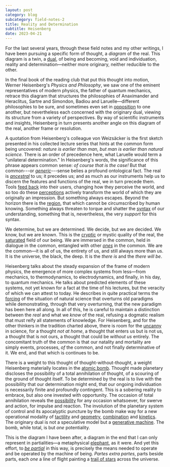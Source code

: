 ```yaml
---
layout: post
category: blog
subcategory: field-notes-2
title: Reality and Determination
subtitle: Heisenberg
date: 2023-04-21
---
```


For the last several years, through these field notes and my other writings, I have been pursuing a specific form of thought, a *diagram* of the real. This diagram is a twin, a [dual](/2021/02/25/being-and-motion), of being and becoming, void and individuation, reality and determination—neither more originary, neither reducible to the other.

In the final book of the reading club that put this thought into motion, Werner Heisenberg's *Physics and Philosophy*, we saw one of the eminent representatives of modern physics, the father of quantum mechanics, retrace this diagram that structures the philosophies of Anaximander and Heraclitus, Sartre and Simondon, Badiou and Laruelle—different philosophies to be sure, and sometimes even set in [opposition](https://www.bloomsbury.com/ca/antibadiou-9781350009080/) to one another, but nevertheless each concerned with the originary dual, viewing its structure from a variety of perspectives. By way of scientific instruments and insights, Heisenberg in turn presents another angle on this diagram of the real, another frame or resolution.

A quotation from Heisenberg's colleague von Weizsäcker is the first sketch presented in his collected lecture series that hints at the common form being uncovered: *nature is earlier than man, but man is earlier than natural science.* There is an order of precedence here, what Laruelle would term a "unilateral determination." In Heisenberg's words, the significance of this phrase appears common sense: *of course that is the case!* But that common---or [*generic*](/2021/03/28/generic-science)---sense belies a profound ontological fact. The real is [*ancestral*](https://www.bloomsbury.com/ca/after-finitude-9781441173836/) to us; it precedes us; and as much as our instruments help us to discern the features and functions of the real, we in turn precede them. Tools [feed back](https://iupress.org/9780253205605/technology-and-the-lifeworld/) into their users, changing how they perceive the world, and so too do these [perceptions](https://www.bloomsbury.com/ca/politics-of-aesthetics-9781780935355/) actively transform the world of which they are originally an impression. But something always escapes. Beyond the horizon there is the [region](/2019/01/15/chasm-2), that which cannot be circumscribed by human knowing. Something always threaten to torque and shatter the [syntax](https://www.bloomsbury.com/us/philosophies-of-difference-9780826436634/) of our understanding, something that is, nevertheless, the very *support* for this syntax.

We determine, but we are determined. We decide, but we are decided. We know, but we are known. This is the [cryptic](/2019/10/14/umbral-rhizome) or mystic quality of the real, the [saturated](/2022/09/13/art-and-space) field of our being. We are immersed in the common, held in dialogue in the common, entangled with other [*ones*](https://www.upress.umn.edu/book-division/books/laruelle) in the common. We are the common—it is all of us, the entirety of us, and still always more than us. It is the universe, the black, the deep. It is the *there is* and the *there will be*.

Heisenberg talks about the steady expansion of the frame of modern physics, the emergence of more complex systems from less—from mechanics, to thermodynamics, to electrodynamics, and finally, in his day, to quantum mechanics. He talks about predicted elements of these systems, not yet known for a fact at the time of his lectures, but the veracity of which we can attest to today. He describes in quite practical terms the [forcing](https://sunypress.edu/Books/M/Manifesto-for-Philosophy2) of the situation of natural science that overturns old paradigms while demonstrating, through that very overturning, that the new paradigm has been here all along. In all of this, he is careful to maintain a distinction between the *real* and what we *know* of the real, refusing a dogmatic realism that must reify all statements of knowledge. For Heisenberg, and for the other thinkers in the tradition charted above, there is room for the [uncanny](/2019/08/20/uncanny-knowledges) in science, for a thought *not at home*, a thought that enters us but is not us, a thought that is not ours, a thought that could be *without us* entirely. The concomitant truth of the common is that our natality and mortality are simply events, processes, *of* the common, and not finally determinative of it. We end, and that which is continues to be.

There is a weight to this thought of thought-without-thought, a weight Heisenberg materially locates in the [atomic bomb](https://www.steinea.ca/2021/04/10/from-governance-to-planning). Thought made planetary discloses the possibility of a total annihilation of thought, of a scouring of the ground of thought itself. To be determined by the real is to live with the possibility that our determination might end, that our ongoing individuation is necessarily finite and profoundly contingent. This is a sobering reality to embrace, but also one invested with opportunity. The occasion of total annihilation reveals the [possibility](/2021/08/05/no-dice-no-masters) for any occasion whatsoever, for swerve and action, for impulse and reaction. The involution of the planetary system of control and its apocalyptic puncture by the bomb make way for a new operational modality of [tactility](/2019/10/28/genichiro) and [geometry](/2021/03/05/pure-indetermination), [combination](/2021/04/26/combinatorics) and [kinetics](/2022/05/23/dying-well-2). The originary dual is not a speculative model but a [generative machine](/2021/08/20/concrete-rules). The bomb, while total, is but *one* potentiality.

This is the diagram I have been after, a diagram in the end that I can only represent in partialities—a metaphysical [elephant](https://en.wikipedia.org/wiki/Blind_men_and_an_elephant), as it were. And yet this effort, to [*be partial*](https://cup.columbia.edu/book/empiricism-and-subjectivity/9780231068130) in this way, is precisely the means needed to operate and be operated by the machine of being. *Partes extra partes*, parts beside parts, each *one* a line of flight painting a [trail of stars](/2023/04/10/spring-cleaning) across the universe.
